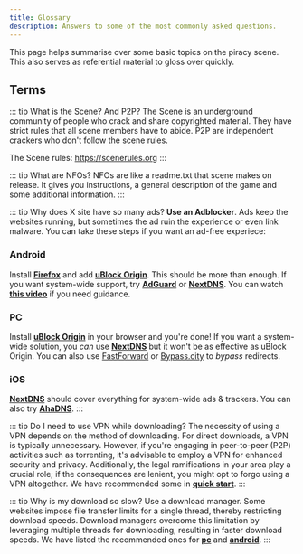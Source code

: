 ```yaml
---
title: Glossary
description: Answers to some of the most commonly asked questions.
---
```


This page helps summarise over some basic topics on the piracy scene. This also serves as referential material to gloss over quickly.

## Terms

::: tip What is the Scene? And P2P?
The Scene is an underground community of people who crack and share copyrighted material. They have strict rules that all scene members have to abide. P2P are independent crackers who don't follow the scene rules.

The Scene rules: https://scenerules.org
:::

::: tip What are NFOs?
NFOs are like a readme.txt that scene makes on release. It gives you instructions, a general description of the game and some additional information.
:::

::: tip Why does X site have so many ads?
**Use an Adblocker**. Ads keep the websites running, but sometimes the ad ruin the experience or even link malware. You can take these steps if you want an ad-free experiece:

### Android

Install [**Firefox**](https://play.google.com/store/apps/details?id=org.mozilla.firefox) and add [**uBlock Origin**](https://addons.mozilla.org/android/addon/ublock-origin). This should be more than enough. If you want system-wide support, try [**AdGuard**](https://adguard.com/adguard-android/overview.html) or [**NextDNS**](https://nextdns.io). You can watch [**this video**](https://youtu.be/WUG57ynLb8I) if you need guidance.

### PC

Install [**uBlock Origin**](https://ublockorigin.com) in your browser and you're done! If you want a system-wide solution, you _can_ use [**NextDNS**](https://nextdns.io) but it won't be as effective as uBlock Origin. You can also use [FastForward](https://fastforward.team) or [Bypass.city](https://bypass.city) to _bypass_ redirects.

### iOS

[**NextDNS**](https://nextdns.io) should cover everything for system-wide ads & trackers. You can also try [**AhaDNS**](https://ahadns.com).
:::

::: tip Do I need to use VPN while downloading?
The necessity of using a VPN depends on the method of downloading. For direct downloads, a VPN is typically unnecessary. However, if you're engaging in peer-to-peer (P2P) activities such as torrenting, it's advisable to employ a VPN for enhanced security and privacy. Additionally, the legal ramifications in your area play a crucial role; if the consequences are lenient, you might opt to forgo using a VPN altogether. We have recommended some in [**quick start**](/qs.md#essentials).
:::

::: tip Why is my download so slow?
Use a download manager. Some websites impose file transfer limits for a single thread, thereby restricting download speeds. Download managers overcome this limitation by leveraging multiple threads for downloading, resulting in faster download speeds. We have listed the recommended ones for [**pc**](/addons.md#downloader) and [**android**](/addons.md#phone).
:::
